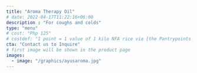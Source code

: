 ```yaml
---
title: "Aroma Therapy Oil"
# date: 2022-04-17T11:22:16+06:00
description : "For coughs and colds"
type: "menu"
# cost: "Php 125"
# costdef: "1 point = 1 value of 1 kilo NFA rice via [the Pantrypoints system](https://pantrypoints.com)"
cta: "Contact us to Inquire"
# first image will be shown in the product page
images:
  - image: "/graphics/ayusaroma.jpg"
---
```

